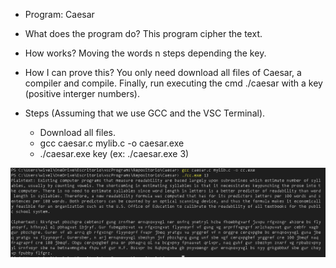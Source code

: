 - Program: Caesar
- What does the program do?
This program cipher the text.

- How works?
Moving the words n steps depending the key.

- How I can prove this?
You only need download all files of Caesar, a compiler and compile. Finally, run executing the cmd ./caesar with a key (positive interger numbers).

- Steps (Assuming that we use GCC and the VSC Terminal).
  - Download all files.
  - gcc caesar.c mylib.c -o caesar.exe
  - ./caesar.exe key  (ex: ./caesar.exe 3)


![Example](https://github.com/WillPy45/Public-repository/blob/main/Caesar/ExampleCaesar.PNG)
